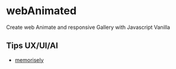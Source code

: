 # webAnimated
Create web Animate and responsive Gallery with Javascript Vanilla 

## Tips UX/UI/AI
- [memorisely](https://www.memorisely.com/live-bootcamp/ux-ui-design-bootcamp)